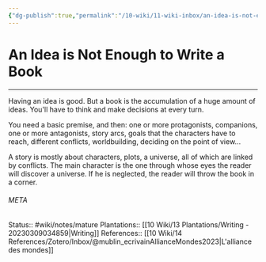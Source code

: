 ```yaml
---
{"dg-publish":true,"permalink":"/10-wiki/11-wiki-inbox/an-idea-is-not-enough-to-write-a-book-20230309040400/"}
---
```


# An Idea is Not Enough to Write a Book
---
Having an idea is good. But a book is the accumulation of a huge amount of ideas. You'll have to think and make decisions at every turn.

You need a basic premise, and then: one or more protagonists, companions, one or more antagonists, story arcs, goals that the characters have to reach, different conflicts, worldbuilding, deciding on the point of view...

A story is mostly about characters, plots, a universe, all of which are linked by conflicts. The main character is the one through whose eyes the reader will discover a universe. If he is neglected, the reader will throw the book in a corner.



###### META
Status:: #wiki/notes/mature 
Plantations:: [[10 Wiki/13 Plantations/Writing - 20230309034859\|Writing]]
References:: [[10 Wiki/14 References/Zotero/Inbox/@mublin_ecrivainAllianceMondes2023\|L'alliance des mondes]]
